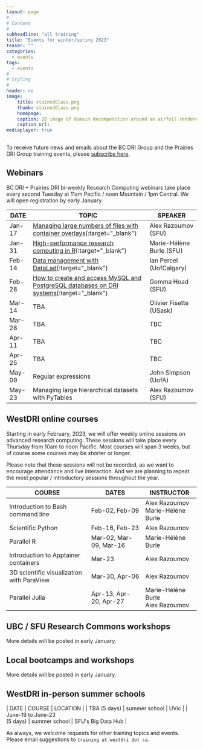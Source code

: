 ```yaml
---
layout: page
#
# Content
#
subheadline: "all training"
title: "Events for winter/spring 2023"
teaser: ""
categories:
  - events
tags:
  - events
#
# Styling
#
header: no
image:
    title: stainedGlass.png
    thumb: stainedGlass.png
    homepage:
    caption: 2D image of domain decomposition around an airfoil rendered as thin glass in ParaView
    caption_url: 
mediaplayer: true
---
```


<!-- While WestGrid ceased its operations on March 31, 2022, research computing training in Western Canada remains -->
<!-- -- coordinated by the same team, now based at Simon Fraser University, with participation from HPC analysts -->
<!-- across the BC DRI Group and the Prairies DRI Group (former WestGrid space). -->

To receive future news and emails about the BC DRI Group and the Prairies DRI Group training events, please
[subscribe here](/contact).

<!-- Going forward, this new list will be our primary way to reach academic researchers in Western Canada (and -->
<!-- elsewhere). -->





## Webinars

BC DRI + Prairies DRI bi-weekly Research Computing webinars take place every second Tuesday at 11am Pacific /
noon Mountain / 1pm Central. We will open registration by early January.

<!-- For *upcoming webinars*, click the linked title to see more details or to register. For *past -->
<!-- sessions*, click on the title to view recordings and slides. -->

| DATE | TOPIC | SPEAKER |
| ------------- | --------------- | ----------------- |
| Jan-17 | [Managing large numbers of files with container overlays](https://docs.google.com/forms/d/e/1FAIpQLSc-EIvJ-sgIeZOxw_R1Umy0cPeDlLNdlQyCwrvTvV2BkciIVA/viewform){:target="_blank"} | Alex Razoumov (SFU) |
| Jan-31 | [High-performance research computing in R](https://docs.google.com/forms/d/e/1FAIpQLSe4rY2AS2koNp01cxV63OA42w3Rd7X9kAvVTbA2JSzJ4mokAA/viewform){:target="_blank"} | Marie-Hélène Burle (SFU) |
| Feb-14 | [Data management with DataLad](https://docs.google.com/forms/d/e/1FAIpQLSfNdxZt1N7GfBbWdHX9BYwLY-lbYnt8FulCcl_atwPSEjTojw/viewform){:target="_blank"} | Ian Percel (UofCalgary) |
| Feb-28 | [How to create and access MySQL and PostgreSQL databases on DRI systems](https://docs.google.com/forms/d/e/1FAIpQLSdCCpGtdh9fn95aHH_5h11lwxk2YZ06EqoisLGlNsXzv94gNw/viewform){:target="_blank"} | Gemma Hoad (SFU) |
| Mar-14 | TBA | Olivier Fisette (USask) |
| Mar-28 | TBA | TBC |
| Apr-11 | TBA | TBC |
| Apr-25 | TBA | TBC |
| May-09 | Regular expressions | John Simpson (UofA) |
| May-23 | Managing large hierarchical datasets with PyTables | Alex Razoumov (SFU) |

<!-- [text](link){:target="_blank"} -->








## WestDRI online courses

Starting in early February, 2023, we will offer weekly online sessions on advanced research computing. These
sessions will take place every Thursday from 10am to noon Pacific. Most courses will span 3 weeks, but of
course some courses may be shorter or longer.

<!-- We will post the program here by early January. -->

Please note that these sessions will not be recorded, as we want to encourage attendance and live
interaction. And we are planning to repeat the most popular / introductory sessions throughout the year.

| COURSE | DATES | INSTRUCTOR |
| ------------- | --------------- | ----------------- |
| Introduction to Bash command line | Feb-02, Feb-09 | Alex Razoumov <br> Marie-Hélène Burle |
| Scientific Python | Feb-16, Feb-23 | Alex Razoumov |
| Parallel R | Mar-02, Mar-09, Mar-16 | Marie-Hélène Burle |
| Introduction to Apptainer containers | Mar-23 | Alex Razoumov |
| 3D scientific visualization with ParaView | Mar-30, Apr-06 | Alex Razoumov |
| Parallel Julia | Apr-13, Apr-20, Apr-27 | Marie-Hélène Burle <br> Alex Razoumov |

<!-- May-04 May-11 May-18 May-25 -->












## UBC / SFU Research Commons workshops

<!-- These workshops are in-person only. Students, staff and faculty are all welcome to attend. -->
<!-- To register, click on an event in the 2nd or 3rd column (not open for SFU yet). -->

More details will be posted in early January.





## Local bootcamps and workshops

More details will be posted in early January.






## WestDRI in-person summer schools

| DATE | COURSE | LOCATION |
| TBA (5 days) | summer school | UVic |
| June-19 to June-23 <br> (5 days) | summer school | SFU's Big Data Hub |

As always, we welcome requests for other training topics and events. Please email suggestions to `training at
westdri dot ca`.
